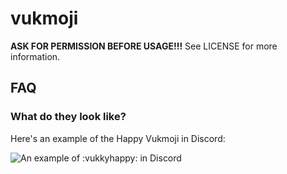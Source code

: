 # vukmoji
**ASK FOR PERMISSION BEFORE USAGE!!!** See LICENSE for more information.

## FAQ

### What do they look like?
Here's an example of the Happy Vukmoji in Discord:

![An example of :vukkyhappy: in Discord](https://i.imgur.com/prj4E8T.png)
